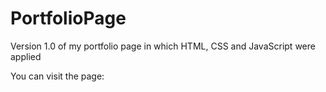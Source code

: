 # PortfolioPage
Version 1.0 of my portfolio page in which HTML, CSS and JavaScript were applied

You can visit the page:
